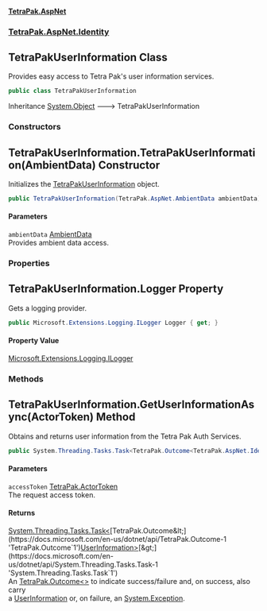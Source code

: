#### [TetraPak.AspNet](index.md 'index')
### [TetraPak.AspNet.Identity](TetraPak_AspNet_Identity.md 'TetraPak.AspNet.Identity')
## TetraPakUserInformation Class
Provides easy access to Tetra Pak's user information services.   
```csharp
public class TetraPakUserInformation
```

Inheritance [System.Object](https://docs.microsoft.com/en-us/dotnet/api/System.Object 'System.Object') &#129106; TetraPakUserInformation  
### Constructors
<a name='TetraPak_AspNet_Identity_TetraPakUserInformation_TetraPakUserInformation(TetraPak_AspNet_AmbientData)'></a>
## TetraPakUserInformation.TetraPakUserInformation(AmbientData) Constructor
Initializes the [TetraPakUserInformation](TetraPak_AspNet_Identity_TetraPakUserInformation.md 'TetraPak.AspNet.Identity.TetraPakUserInformation') object.  
```csharp
public TetraPakUserInformation(TetraPak.AspNet.AmbientData ambientData);
```
#### Parameters
<a name='TetraPak_AspNet_Identity_TetraPakUserInformation_TetraPakUserInformation(TetraPak_AspNet_AmbientData)_ambientData'></a>
`ambientData` [AmbientData](TetraPak_AspNet_AmbientData.md 'TetraPak.AspNet.AmbientData')  
Provides ambient data access.  
  
  
### Properties
<a name='TetraPak_AspNet_Identity_TetraPakUserInformation_Logger'></a>
## TetraPakUserInformation.Logger Property
Gets a logging provider.  
```csharp
public Microsoft.Extensions.Logging.ILogger Logger { get; }
```
#### Property Value
[Microsoft.Extensions.Logging.ILogger](https://docs.microsoft.com/en-us/dotnet/api/Microsoft.Extensions.Logging.ILogger 'Microsoft.Extensions.Logging.ILogger')
  
### Methods
<a name='TetraPak_AspNet_Identity_TetraPakUserInformation_GetUserInformationAsync(TetraPak_ActorToken)'></a>
## TetraPakUserInformation.GetUserInformationAsync(ActorToken) Method
Obtains and returns user information from the Tetra Pak Auth Services.   
```csharp
public System.Threading.Tasks.Task<TetraPak.Outcome<TetraPak.AspNet.Identity.UserInformation>> GetUserInformationAsync(TetraPak.ActorToken accessToken);
```
#### Parameters
<a name='TetraPak_AspNet_Identity_TetraPakUserInformation_GetUserInformationAsync(TetraPak_ActorToken)_accessToken'></a>
`accessToken` [TetraPak.ActorToken](https://docs.microsoft.com/en-us/dotnet/api/TetraPak.ActorToken 'TetraPak.ActorToken')  
The request access token.  
  
#### Returns
[System.Threading.Tasks.Task&lt;](https://docs.microsoft.com/en-us/dotnet/api/System.Threading.Tasks.Task-1 'System.Threading.Tasks.Task`1')[TetraPak.Outcome&lt;](https://docs.microsoft.com/en-us/dotnet/api/TetraPak.Outcome-1 'TetraPak.Outcome`1')[UserInformation](TetraPak_AspNet_Identity_UserInformation.md 'TetraPak.AspNet.Identity.UserInformation')[&gt;](https://docs.microsoft.com/en-us/dotnet/api/TetraPak.Outcome-1 'TetraPak.Outcome`1')[&gt;](https://docs.microsoft.com/en-us/dotnet/api/System.Threading.Tasks.Task-1 'System.Threading.Tasks.Task`1')  
An [TetraPak.Outcome&lt;&gt;](https://docs.microsoft.com/en-us/dotnet/api/TetraPak.Outcome-1 'TetraPak.Outcome`1') to indicate success/failure and, on success, also carry  
a [UserInformation](TetraPak_AspNet_Identity_UserInformation.md 'TetraPak.AspNet.Identity.UserInformation') or, on failure, an [System.Exception](https://docs.microsoft.com/en-us/dotnet/api/System.Exception 'System.Exception').  
  
